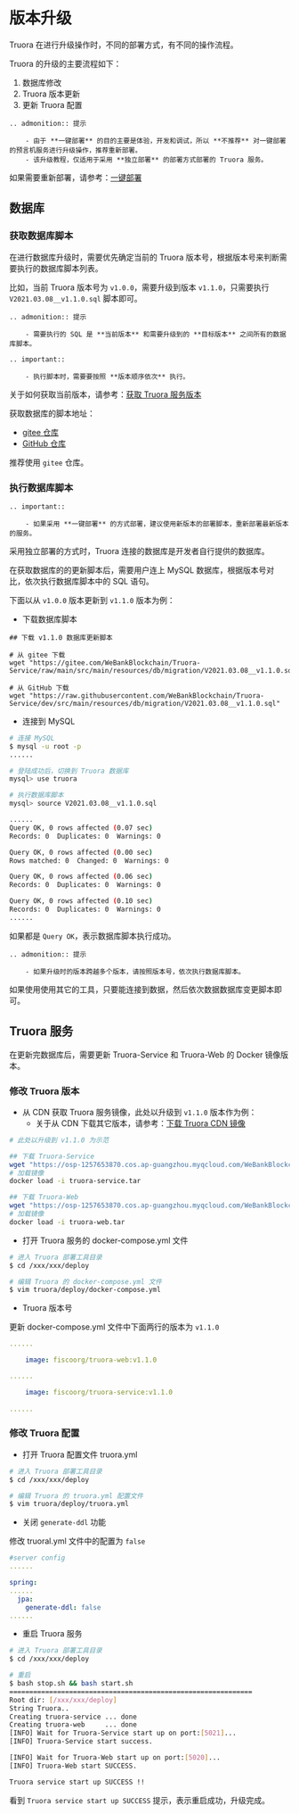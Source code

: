 # 版本升级
Truora 在进行升级操作时，不同的部署方式，有不同的操作流程。

Truora 的升级的主要流程如下：
1. 数据库修改
2. Truora 版本更新
3. 更新 Truora 配置

```eval_rst
.. admonition:: 提示

    - 由于 **一键部署** 的目的主要是体验，开发和调试，所以 **不推荐** 对一键部署的预言机服务进行升级操作，推荐重新部署。
    - 该升级教程，仅适用于采用 **独立部署** 的部署方式部署的 Truora 服务。
```

如果需要重新部署，请参考：[一键部署](./Truora-Install/docker-all.html)

## 数据库

### 获取数据库脚本

在进行数据库升级时，需要优先确定当前的 Truora 版本号，根据版本号来判断需要执行的数据库脚本列表。

比如，当前 Truora 版本号为 `v1.0.0`，需要升级到版本 `v1.1.0`，只需要执行 `V2021.03.08__v1.1.0.sql` 脚本即可。

```eval_rst
.. admonition:: 提示

    - 需要执行的 SQL 是 **当前版本** 和需要升级到的 **目标版本** 之间所有的数据库脚本。
```

```eval_rst
.. important::

    - 执行脚本时，需要要按照 **版本顺序依次** 执行。
```

关于如何获取当前版本，请参考：[获取 Truora 服务版本](./Truora-Service/interface.html#server_version)

获取数据库的脚本地址：

* [gitee 仓库](https://gitee.com/WeBankBlockchain/Truora-Service/tree/main/src/main/resources/db/migration)
* [GitHub 仓库](https://github.com/WeBankBlockchain/Truora-Service/tree/main/src/main/resources/db/migration)

推荐使用 `gitee` 仓库。

### 执行数据库脚本

```eval_rst
.. important::

    - 如果采用 **一键部署** 的方式部署，建议使用新版本的部署脚本，重新部署最新版本的服务。
```

采用独立部署的方式时，Truora 连接的数据库是开发者自行提供的数据库。

在获取数据库的的更新脚本后，需要用户连上 MySQL 数据库，根据版本号对比，依次执行数据库脚本中的 SQL 语句。

下面以从 `v1.0.0` 版本更新到 `v1.1.0` 版本为例：

* 下载数据库脚本

```
## 下载 v1.1.0 数据库更新脚本

# 从 gitee 下载
wget "https://gitee.com/WeBankBlockchain/Truora-Service/raw/main/src/main/resources/db/migration/V2021.03.08__v1.1.0.sql"

# 从 GitHub 下载
wget "https://raw.githubusercontent.com/WeBankBlockchain/Truora-Service/dev/src/main/resources/db/migration/V2021.03.08__v1.1.0.sql"
```

* 连接到 MySQL
 
```Bash
# 连接 MySQL
$ mysql -u root -p 
......

# 登陆成功后，切换到 Truora 数据库
mysql> use truora

# 执行数据库脚本
mysql> source V2021.03.08__v1.1.0.sql

......
Query OK, 0 rows affected (0.07 sec)
Records: 0  Duplicates: 0  Warnings: 0

Query OK, 0 rows affected (0.00 sec)
Rows matched: 0  Changed: 0  Warnings: 0

Query OK, 0 rows affected (0.06 sec)
Records: 0  Duplicates: 0  Warnings: 0

Query OK, 0 rows affected (0.10 sec)
Records: 0  Duplicates: 0  Warnings: 0
......
```

如果都是 `Query OK`，表示数据库脚本执行成功。

```eval_rst
.. admonition:: 提示

    - 如果升级时的版本跨越多个版本，请按照版本号，依次执行数据库脚本。
```

如果使用使用其它的工具，只要能连接到数据，然后依次数据数据库变更脚本即可。

## Truora 服务

在更新完数据库后，需要更新 Truora-Service 和 Truora-Web 的 Docker 镜像版本。


### 修改 Truora 版本
* 从 CDN 获取 Truora 服务镜像，此处以升级到 `v1.1.0` 版本作为例：
    * 关于从 CDN 下载其它版本，请参考：[下载 Truora CDN 镜像](./Truora-Install/appendix.html#truora)

```Bash
# 此处以升级到 v1.1.0 为示范

## 下载 Truora-Service
wget "https://osp-1257653870.cos.ap-guangzhou.myqcloud.com/WeBankBlockchain/Truora/docker/truora/truora-service-v1.1.0.tar" -O truora-service.tar
# 加载镜像
docker load -i truora-service.tar

## 下载 Truora-Web
wget "https://osp-1257653870.cos.ap-guangzhou.myqcloud.com/WeBankBlockchain/Truora/docker/truora/truora-web-v1.1.0.tar" -O truora-web.tar
# 加载镜像
docker load -i truora-web.tar
```


* 打开 Truora 服务的 docker-compose.yml 文件

```Bash
# 进入 Truora 部署工具目录
$ cd /xxx/xxx/deploy

# 编辑 Truora 的 docker-compose.yml 文件
$ vim truora/deploy/docker-compose.yml
```

*  Truora 版本号

更新 docker-compose.yml 文件中下面两行的版本为 `v1.1.0`

```Yaml
......

    image: fiscoorg/truora-web:v1.1.0

......

    image: fiscoorg/truora-service:v1.1.0
    
......
```

### 修改 Truora 配置

* 打开 Truora 配置文件 truora.yml

```Bash
# 进入 Truora 部署工具目录
$ cd /xxx/xxx/deploy

# 编辑 Truora 的 truora.yml 配置文件
$ vim truora/deploy/truora.yml
```

* 关闭 `generate-ddl` 功能

修改 truoral.yml 文件中的配置为 `false`


```Yaml
#server config
......

spring:
......
  jpa:
    generate-ddl: false
......
```

* 重启 Truora 服务

```Bash
# 进入 Truora 部署工具目录
$ cd /xxx/xxx/deploy

# 重启
$ bash stop.sh && bash start.sh
=============================================================
Root dir: [/xxx/xxx/deploy]
String Truora..
Creating truora-service ... done
Creating truora-web     ... done
[INFO] Wait for Truora-Service start up on port:[5021]...
[INFO] Truora-Service start success.

[INFO] Wait for Truora-Web start up on port:[5020]...
[INFO] Truora-Web start SUCCESS.

Truora service start up SUCCESS !!
```

看到 `Truora service start up SUCCESS` 提示，表示重启成功，升级完成。